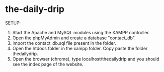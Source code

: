 # the-daily-drip

SETUP:

1. Start the Apache and MySQL modules using the XAMPP controller.
2. Open the phpMyAdmin and create a database "contact_db".
3. Import the contact_db.sql file present in the folder.
4. Open the htdocs folder in the xampp folder. Copy paste the folder thedailydrip.
5. Open the browser (chrome), type localhost/thedailydrip and you should see the index page of the website.
